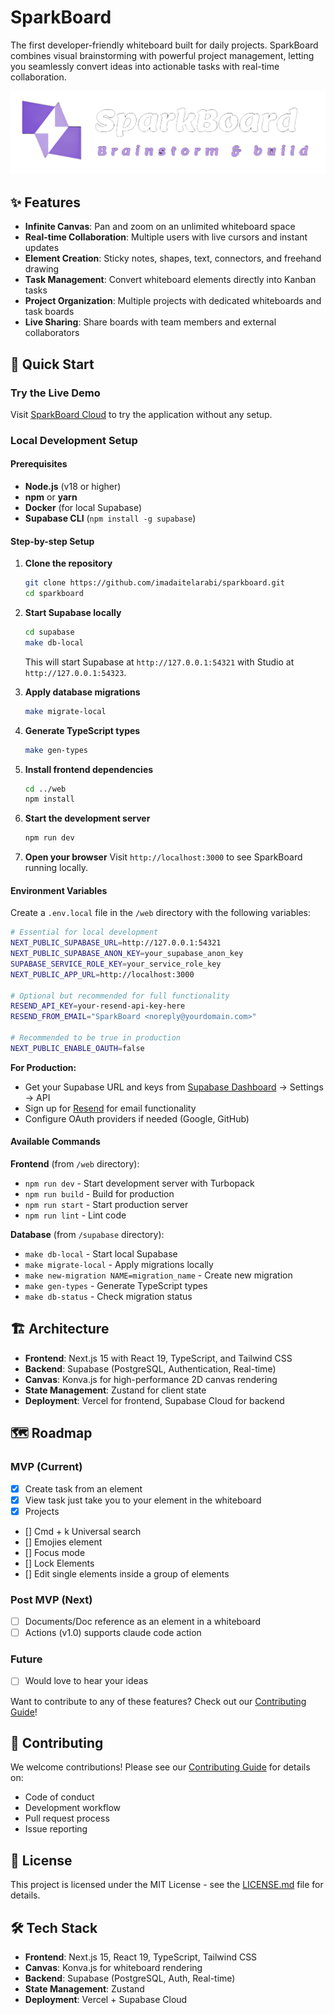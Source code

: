 # SparkBoard

The first developer-friendly whiteboard built for daily projects. SparkBoard combines visual brainstorming with powerful project management, letting you seamlessly convert ideas into actionable tasks with real-time collaboration.

![SparkBoard](web/public/logo.png)

## ✨ Features

- **Infinite Canvas**: Pan and zoom on an unlimited whiteboard space
- **Real-time Collaboration**: Multiple users with live cursors and instant updates
- **Element Creation**: Sticky notes, shapes, text, connectors, and freehand drawing
- **Task Management**: Convert whiteboard elements directly into Kanban tasks
- **Project Organization**: Multiple projects with dedicated whiteboards and task boards
- **Live Sharing**: Share boards with team members and external collaborators

## 🚀 Quick Start

### Try the Live Demo

Visit [SparkBoard Cloud](https://board.hellospark.tech) to try the application without any setup.

### Local Development Setup

#### Prerequisites

- **Node.js** (v18 or higher)
- **npm** or **yarn**
- **Docker** (for local Supabase)
- **Supabase CLI** (`npm install -g supabase`)

#### Step-by-step Setup

1. **Clone the repository**
   ```bash
   git clone https://github.com/imadaitelarabi/sparkboard.git
   cd sparkboard
   ```

2. **Start Supabase locally**
   ```bash
   cd supabase
   make db-local
   ```
   This will start Supabase at `http://127.0.0.1:54321` with Studio at `http://127.0.0.1:54323`.

3. **Apply database migrations**
   ```bash
   make migrate-local
   ```

4. **Generate TypeScript types**
   ```bash
   make gen-types
   ```

5. **Install frontend dependencies**
   ```bash
   cd ../web
   npm install
   ```

6. **Start the development server**
   ```bash
   npm run dev
   ```

7. **Open your browser**
   Visit `http://localhost:3000` to see SparkBoard running locally.

#### Environment Variables

Create a `.env.local` file in the `/web` directory with the following variables:

```bash
# Essential for local development
NEXT_PUBLIC_SUPABASE_URL=http://127.0.0.1:54321
NEXT_PUBLIC_SUPABASE_ANON_KEY=your_supabase_anon_key
SUPABASE_SERVICE_ROLE_KEY=your_service_role_key
NEXT_PUBLIC_APP_URL=http://localhost:3000

# Optional but recommended for full functionality
RESEND_API_KEY=your-resend-api-key-here
RESEND_FROM_EMAIL="SparkBoard <noreply@yourdomain.com>"

# Recommended to be true in production
NEXT_PUBLIC_ENABLE_OAUTH=false
```

**For Production:**
- Get your Supabase URL and keys from [Supabase Dashboard](https://supabase.com/dashboard) → Settings → API
- Sign up for [Resend](https://resend.com) for email functionality
- Configure OAuth providers if needed (Google, GitHub)

#### Available Commands

**Frontend** (from `/web` directory):
- `npm run dev` - Start development server with Turbopack
- `npm run build` - Build for production
- `npm run start` - Start production server
- `npm run lint` - Lint code

**Database** (from `/supabase` directory):
- `make db-local` - Start local Supabase
- `make migrate-local` - Apply migrations locally
- `make new-migration NAME=migration_name` - Create new migration
- `make gen-types` - Generate TypeScript types
- `make db-status` - Check migration status

## 🏗️ Architecture

- **Frontend**: Next.js 15 with React 19, TypeScript, and Tailwind CSS
- **Backend**: Supabase (PostgreSQL, Authentication, Real-time)
- **Canvas**: Konva.js for high-performance 2D canvas rendering
- **State Management**: Zustand for client state
- **Deployment**: Vercel for frontend, Supabase Cloud for backend

## 🗺️ Roadmap

### MVP (Current)
- [x] Create task from an element
- [x] View task just take you to your element in the whiteboard  
- [x] Projects
- [] Cmd + k Universal search
- [] Emojies element
- [] Focus mode
- [] Lock Elements
- [] Edit single elements inside a group of elements

### Post MVP (Next)
- [ ] Documents/Doc reference as an element in a whiteboard
- [ ] Actions (v1.0) supports claude code action

### Future
- [ ] Would love to hear your ideas

Want to contribute to any of these features? Check out our [Contributing Guide](CONTRIBUTING.md)!

## 🤝 Contributing

We welcome contributions! Please see our [Contributing Guide](CONTRIBUTING.md) for details on:

- Code of conduct
- Development workflow
- Pull request process
- Issue reporting

## 📄 License

This project is licensed under the MIT License - see the [LICENSE.md](LICENSE.md) file for details.

## 🛠️ Tech Stack

- **Frontend**: Next.js 15, React 19, TypeScript, Tailwind CSS
- **Canvas**: Konva.js for whiteboard rendering
- **Backend**: Supabase (PostgreSQL, Auth, Real-time)
- **State Management**: Zustand
- **Deployment**: Vercel + Supabase Cloud
